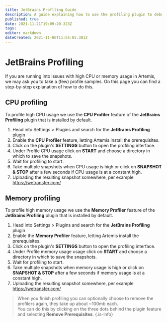 ```yaml
---
title: JetBrains Proflling Guide
description: A guide explaining how to use the profiling plugin to debug memory/CPU usage problems
published: true
date: 2021-11-21T19:09:20.323Z
tags: 
editor: markdown
dateCreated: 2021-11-06T11:55:05.381Z
---
```


# JetBrains Profiling
If you are running into issues with high CPU or memory usage in Artemis, we may ask you to take a (few) profile samples.
On this page you can find a step-by-step explanation of how to do this.

## CPU profiling
To profile high CPU usage we use the **CPU Profiler** feature of the **JetBrains Profiling** plugin that is installed by default.

1. Head into Settings > Plugins and search for the **JetBrains Profiling** plugin
2. Enable the **CPU Profiler** feature, letting Artemis install the prerequisites.
3. Click on the plugin's **SETTINGS** button to open the profiling interface.
4. Under Profile CPU usage click on **START** and choose a directory in which to save the snapshots.
5. Wait for profiling to start.
6. Take multiple snapshots when CPU usage is high or click on **SNAPSHOT & STOP** after a few seconds if CPU usage is at a constant high.
7. Uploading the resulting snapshot somewhere, per example https://wetransfer.com/

## Memory profiling
To profile high memory usage we use the **Memory Profiler** feature of the **JetBrains Profiling** plugin that is installed by default.

1. Head into Settings > Plugins and search for the **JetBrains Profiling** plugin
2. Enable the **Memory Profiler** feature, letting Artemis install the prerequisites.
3. Click on the plugin's **SETTINGS** button to open the profiling interface.
4. Under Profile memory usage usage click on **START** and choose a directory in which to save the snapshots.
5. Wait for profiling to start.
6. Take multiple snapshots when memory usage is high or click on **SNAPSHOT & STOP** after a few seconds if memory usage is at a constant high.
7. Uploading the resulting snapshot somewhere, per example https://wetransfer.com/

> When you finish profiling you can optionally choose to remove the profilers again, they take up about ~100mb each.  
You can do this by clicking on the three dots behind the plugin feature and selecting **Remove Prerequisites**.
{.is-info}
